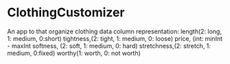 # ClothingCustomizer
An app to that organize clothing
data column representation:
	length(2: long, 1: medium, 0:short)
    tightness,(2: tight, 1: medium, 0: loose)
    price, (int: minInt - maxInt
    softness, (2: soft, 1: medium, 0: hard)
    stretchness,(2: stretch, 1: medium, 0:fixed)
    worthy(1: worth, 0: not worth)
